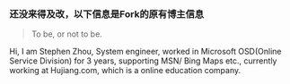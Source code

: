 
### 还没来得及改，以下信息是Fork的原有博主信息
> To be, or not to be.


Hi, I am Stephen Zhou, System engineer, worked in Microsoft OSD(Online Service Division) for 3 years, supporting MSN/ Bing Maps etc., currently working at Hujiang.com, which is a online education company.
